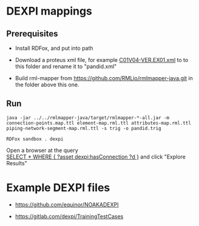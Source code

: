 # DEXPI mappings

## Prerequisites
* Install RDFox, and put into path

* Download a proteus xml file, for example [C01V04-VER.EX01.xml](https://gitlab.com/dexpi/TrainingTestCases/-/blob/1d87438391911ce06c7c6c84a6063e45f7f4a3a1/dexpi%201.3/example%20pids/C01%20DEXPI%20Reference%20P&ID/C01V04-VER.EX01.xml) to  to this folder and rename it to "pandid.xml"

* Build rml-mapper from https://github.com/RMLio/rmlmapper-java.git in the folder above this one.


## Run 
```
java -jar ../../rmlmapper-java/target/rmlmapper-*-all.jar -m connection-points.map.ttl element-map.rml.ttl attributes-map.rml.ttl piping-network-segment-map.rml.ttl -s trig -o pandid.trig
``` 

```
RDFox sandbox . dexpi
```

Open a browser at the query  
[SELECT * WHERE {  ?asset dexpi:hasConnection ?d  }](http://localhost:12110/console/test?query=SELECT%20%2A%20WHERE%20%7B%20%20%3Fasset%20dexpi%3AhasConnection%20%3Fd%20%20%7D) and click "Explore Results"

# Example DEXPI files

* https://github.com/equinor/NOAKADEXPI

* https://gitlab.com/dexpi/TrainingTestCases